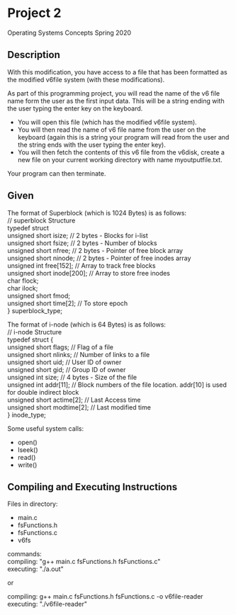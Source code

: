 # Project 2
Operating Systems Concepts Spring 2020 


## Description
With this modification, you have access to a file that has been formatted as the modified v6file
system (with these modifications).

As part of this programming project, you will read the name of the v6 file name form the user as
the first input data. This will be a string ending with the user typing the enter key on the keyboard.
- You will open this file (which has the modified v6file system).
- You will then read the name of v6 file name from the user on the keyboard (again this is a string
your program will read from the user and the string ends with the user typing the enter key).
- You will then fetch the contents of this v6 file from the v6disk, create a new file on your current
working directory with name myoutputfile.txt.

Your program can then terminate.

## Given

The format of Superblock (which is 1024 Bytes) is as follows:</br>
//	superblock	Structure</br>
typedef	struct	</br>
unsigned	short	isize;	//	2	bytes	- Blocks	for	i-list</br>
unsigned	short	fsize;	//	2	bytes	- Number	of	blocks</br>
unsigned	short	nfree;	//	2	bytes	- Pointer	of	free	block	array</br>
unsigned	short	ninode;	//	2	bytes	- Pointer	of	free	inodes	array</br>
unsigned	int	free[152];	//	Array	to	track	free	blocks</br>
unsigned	short	inode[200];	//	Array	to	store	free	inodes</br>
char	flock;</br>
char	ilock;</br>
unsigned	short	fmod;</br>
unsigned	short	time[2];	//	To	store	epoch</br>
}	superblock_type;</br>

The format of i-node (which is 64 Bytes) is as follows:</br>
//	i-node	Structure</br>
typedef	struct	{</br>
unsigned	short	flags;	//	Flag	of	a	file</br>
unsigned	short	nlinks;	//	Number	of	links	to	a	file</br>
unsigned	short	uid;	//	User	ID	of	owner</br>
unsigned	short	gid;	//	Group	ID	of	owner</br>
unsigned	int	size;	//	4	bytes	- Size	of	the	file</br>
unsigned	int	addr[11];	//	Block	numbers	of	the	file	location.	addr[10]	is	used	for	double	indirect
block </br>
unsigned	short	actime[2];	//	Last	Access	time </br>
unsigned	short	modtime[2];	//	Last	modified	time </br>
}	inode_type; </br>


Some useful system calls:
- open()
- lseek()
- read()
- write()

## Compiling and Executing Instructions

Files in directory: </br>
- main.c
- fsFunctions.h
- fsFunctions.c
- v6fs

commands: </br>
compiling: "g++ main.c fsFunctions.h fsFunctions.c" </br>
executing: "./a.out"

or 

compiling: g++ main.c fsFunctions.h fsFunctions.c -o v6file-reader </br>
executing: "./v6file-reader"
 
 
 
 
 
 
 